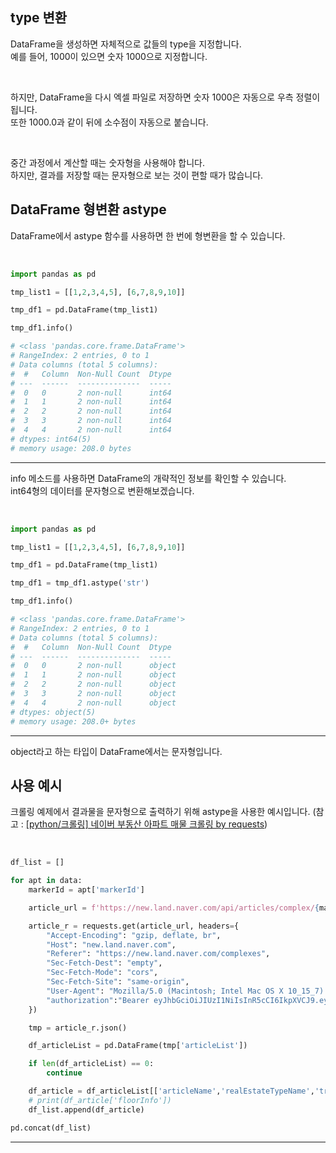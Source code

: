 <!-- [python/데이터분석] pandas DataFrame astype 형변환 -->

## type 변환

DataFrame을 생성하면 자체적으로 값들의 type을 지정합니다.  
예를 들어, 1000이 있으면 숫자 1000으로 지정합니다.  

<br>

하지만, DataFrame을 다시 엑셀 파일로 저장하면 숫자 1000은 자동으로 우측 정렬이 됩니다.  
또한 1000.0과 같이 뒤에 소수점이 자동으로 붙습니다.  

<br>

중간 과정에서 계산할 때는 숫자형을 사용해야 합니다.  
하지만, 결과를 저장할 때는 문자형으로 보는 것이 편할 때가 많습니다.  

## DataFrame 형변환 astype

DataFrame에서 astype 함수를 사용하면 한 번에 형변환을 할 수 있습니다.  

<br>

~~~python
import pandas as pd

tmp_list1 = [[1,2,3,4,5], [6,7,8,9,10]]

tmp_df1 = pd.DataFrame(tmp_list1)

tmp_df1.info()

# <class 'pandas.core.frame.DataFrame'>
# RangeIndex: 2 entries, 0 to 1
# Data columns (total 5 columns):
#  #   Column  Non-Null Count  Dtype
# ---  ------  --------------  -----
#  0   0       2 non-null      int64
#  1   1       2 non-null      int64
#  2   2       2 non-null      int64
#  3   3       2 non-null      int64
#  4   4       2 non-null      int64
# dtypes: int64(5)
# memory usage: 208.0 bytes
~~~
---

info 메소드를 사용하면 DataFrame의 개략적인 정보를 확인할 수 있습니다.  
int64형의 데이터를 문자형으로 변환해보겠습니다.  

<br>

~~~python
import pandas as pd

tmp_list1 = [[1,2,3,4,5], [6,7,8,9,10]]

tmp_df1 = pd.DataFrame(tmp_list1)

tmp_df1 = tmp_df1.astype('str')

tmp_df1.info()

# <class 'pandas.core.frame.DataFrame'>
# RangeIndex: 2 entries, 0 to 1
# Data columns (total 5 columns):
#  #   Column  Non-Null Count  Dtype 
# ---  ------  --------------  ----- 
#  0   0       2 non-null      object
#  1   1       2 non-null      object
#  2   2       2 non-null      object
#  3   3       2 non-null      object
#  4   4       2 non-null      object
# dtypes: object(5)
# memory usage: 208.0+ bytes
~~~
---

object라고 하는 타입이 DataFrame에서는 문자형입니다.

## 사용 예시

크롤링 예제에서 결과물을 문자형으로 출력하기 위해 astype을 사용한 예시입니다.
(참고 : [[python/크롤링] 네이버 부동산 아파트 매물 크롤링 by requests](https://ssorr.tistory.com/18))  

<br>

~~~python
df_list = []

for apt in data:
    markerId = apt['markerId']

    article_url = f'https://new.land.naver.com/api/articles/complex/{markerId}?realEstateType=APT%3AABYG&tradeType=&tag=%3A%3A%3A%3A%3A%3A%3A%3A&rentPriceMin=0&rentPriceMax=900000000&priceMin=0&priceMax=900000000&areaMin=0&areaMax=900000000&oldBuildYears&recentlyBuildYears&minHouseHoldCount&maxHouseHoldCount&showArticle=false&sameAddressGroup=true&minMaintenanceCost&maxMaintenanceCost&priceType=RETAIL&directions=&page=1&complexNo={markerId}&buildingNos=&areaNos=&type=list&order=rank'

    article_r = requests.get(article_url, headers={
        "Accept-Encoding": "gzip, deflate, br",
        "Host": "new.land.naver.com",
        "Referer": "https://new.land.naver.com/complexes",
        "Sec-Fetch-Dest": "empty",
        "Sec-Fetch-Mode": "cors",
        "Sec-Fetch-Site": "same-origin",
        "User-Agent": "Mozilla/5.0 (Macintosh; Intel Mac OS X 10_15_7) AppleWebKit/537.36 (KHTML, like Gecko) Chrome/103.0.0.0 Safari/537.36",
        "authorization":"Bearer eyJhbGciOiJIUzI1NiIsInR5cCI6IkpXVCJ9.eyJpZCI6IlJFQUxFU1RBVEUiLCJpYXQiOjE2NjE0MzQ2MDksImV4cCI6MTY2MTQ0NTQwOX0.IH0KAkTwLAgX5qgWF1idr52lKBBFBkaTNq1cmXprLdQ"
    })

    tmp = article_r.json()

    df_articleList = pd.DataFrame(tmp['articleList'])

    if len(df_articleList) == 0:
        continue

    df_article = df_articleList[['articleName','realEstateTypeName','tradeTypeName','floorInfo','dealOrWarrantPrc','areaName','area2','buildingName','cpPcArticleUrl']].astype('str')
    # print(df_article['floorInfo'])
    df_list.append(df_article)

pd.concat(df_list)
~~~
---